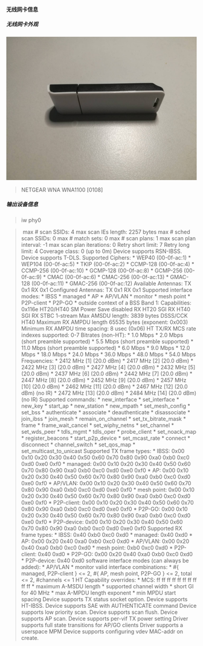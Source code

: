 ﻿#### 无线网卡信息



##### 无线网卡外观

![NETGEAR WNA WNA1100 [0108]](./image/wireless.jpg)

> NETGEAR WNA WNA1100 [0108]

##### 输出设备信息

> iw phy0



> ​	max # scan SSIDs: 4
> 	max scan IEs length: 2257 bytes
> 	max # sched scan SSIDs: 0
> 	max # match sets: 0
> 	max # scan plans: 1
> 	max scan plan interval: -1
> 	max scan plan iterations: 0
> 	Retry short limit: 7
> 	Retry long limit: 4
> 	Coverage class: 0 (up to 0m)
> 	Device supports RSN-IBSS.
> 	Device supports T-DLS.
> 	Supported Ciphers:
> 		* WEP40 (00-0f-ac:1)
> 		* WEP104 (00-0f-ac:5)
> 		* TKIP (00-0f-ac:2)
> 		* CCMP-128 (00-0f-ac:4)
> 		* CCMP-256 (00-0f-ac:10)
> 		* GCMP-128 (00-0f-ac:8)
> 		* GCMP-256 (00-0f-ac:9)
> 		* CMAC (00-0f-ac:6)
> 		* CMAC-256 (00-0f-ac:13)
> 		* GMAC-128 (00-0f-ac:11)
> 		* GMAC-256 (00-0f-ac:12)
> 	Available Antennas: TX 0x1 RX 0x1
> 	Configured Antennas: TX 0x1 RX 0x1
> 	Supported interface modes:
> 		 * IBSS
> 		 * managed
> 		 * AP
> 		 * AP/VLAN
> 		 * monitor
> 		 * mesh point
> 		 * P2P-client
> 		 * P2P-GO
> 		 * outside context of a BSS
> 	Band 1:
> 		Capabilities: 0x116e
> 			HT20/HT40
> 			SM Power Save disabled
> 			RX HT20 SGI
> 			RX HT40 SGI
> 			RX STBC 1-stream
> 			Max AMSDU length: 3839 bytes
> 			DSSS/CCK HT40
> 		Maximum RX AMPDU length 65535 bytes (exponent: 0x003)
> 		Minimum RX AMPDU time spacing: 8 usec (0x06)
> 		HT TX/RX MCS rate indexes supported: 0-7
> 		Bitrates (non-HT):
> 			* 1.0 Mbps
> 			* 2.0 Mbps (short preamble supported)
> 			* 5.5 Mbps (short preamble supported)
> 			* 11.0 Mbps (short preamble supported)
> 			* 6.0 Mbps
> 			* 9.0 Mbps
> 			* 12.0 Mbps
> 			* 18.0 Mbps
> 			* 24.0 Mbps
> 			* 36.0 Mbps
> 			* 48.0 Mbps
> 			* 54.0 Mbps
> 		Frequencies:
> 			* 2412 MHz [1] (20.0 dBm)
> 			* 2417 MHz [2] (20.0 dBm)
> 			* 2422 MHz [3] (20.0 dBm)
> 			* 2427 MHz [4] (20.0 dBm)
> 			* 2432 MHz [5] (20.0 dBm)
> 			* 2437 MHz [6] (20.0 dBm)
> 			* 2442 MHz [7] (20.0 dBm)
> 			* 2447 MHz [8] (20.0 dBm)
> 			* 2452 MHz [9] (20.0 dBm)
> 			* 2457 MHz [10] (20.0 dBm)
> 			* 2462 MHz [11] (20.0 dBm)
> 			* 2467 MHz [12] (20.0 dBm) (no IR)
> 			* 2472 MHz [13] (20.0 dBm)
> 			* 2484 MHz [14] (20.0 dBm) (no IR)
> 	Supported commands:
> 		 * new_interface
> 		 * set_interface
> 		 * new_key
> 		 * start_ap
> 		 * new_station
> 		 * new_mpath
> 		 * set_mesh_config
> 		 * set_bss
> 		 * authenticate
> 		 * associate
> 		 * deauthenticate
> 		 * disassociate
> 		 * join_ibss
> 		 * join_mesh
> 		 * remain_on_channel
> 		 * set_tx_bitrate_mask
> 		 * frame
> 		 * frame_wait_cancel
> 		 * set_wiphy_netns
> 		 * set_channel
> 		 * set_wds_peer
> 		 * tdls_mgmt
> 		 * tdls_oper
> 		 * probe_client
> 		 * set_noack_map
> 		 * register_beacons
> 		 * start_p2p_device
> 		 * set_mcast_rate
> 		 * connect
> 		 * disconnect
> 		 * channel_switch
> 		 * set_qos_map
> 		 * set_multicast_to_unicast
> 	Supported TX frame types:
> 		 * IBSS: 0x00 0x10 0x20 0x30 0x40 0x50 0x60 0x70 0x80 0x90 0xa0 0xb0 0xc0 0xd0 0xe0 0xf0
> 		 * managed: 0x00 0x10 0x20 0x30 0x40 0x50 0x60 0x70 0x80 0x90 0xa0 0xb0 0xc0 0xd0 0xe0 0xf0
> 		 * AP: 0x00 0x10 0x20 0x30 0x40 0x50 0x60 0x70 0x80 0x90 0xa0 0xb0 0xc0 0xd0 0xe0 0xf0
> 		 * AP/VLAN: 0x00 0x10 0x20 0x30 0x40 0x50 0x60 0x70 0x80 0x90 0xa0 0xb0 0xc0 0xd0 0xe0 0xf0
> 		 * mesh point: 0x00 0x10 0x20 0x30 0x40 0x50 0x60 0x70 0x80 0x90 0xa0 0xb0 0xc0 0xd0 0xe0 0xf0
> 		 * P2P-client: 0x00 0x10 0x20 0x30 0x40 0x50 0x60 0x70 0x80 0x90 0xa0 0xb0 0xc0 0xd0 0xe0 0xf0
> 		 * P2P-GO: 0x00 0x10 0x20 0x30 0x40 0x50 0x60 0x70 0x80 0x90 0xa0 0xb0 0xc0 0xd0 0xe0 0xf0
> 		 * P2P-device: 0x00 0x10 0x20 0x30 0x40 0x50 0x60 0x70 0x80 0x90 0xa0 0xb0 0xc0 0xd0 0xe0 0xf0
> 	Supported RX frame types:
> 		 * IBSS: 0x40 0xb0 0xc0 0xd0
> 		 * managed: 0x40 0xd0
> 		 * AP: 0x00 0x20 0x40 0xa0 0xb0 0xc0 0xd0
> 		 * AP/VLAN: 0x00 0x20 0x40 0xa0 0xb0 0xc0 0xd0
> 		 * mesh point: 0xb0 0xc0 0xd0
> 		 * P2P-client: 0x40 0xd0
> 		 * P2P-GO: 0x00 0x20 0x40 0xa0 0xb0 0xc0 0xd0
> 		 * P2P-device: 0x40 0xd0
> 	software interface modes (can always be added):
> 		 * AP/VLAN
> 		 * monitor
> 	valid interface combinations:
> 		 * #{ managed, P2P-client } <= 2, #{ AP, mesh point, P2P-GO } <= 2,
> 		   total <= 2, #channels <= 1
> 	HT Capability overrides:
> 		 * MCS: ff ff ff ff ff ff ff ff ff ff
> 		 * maximum A-MSDU length
> 		 * supported channel width
> 		 * short GI for 40 MHz
> 		 * max A-MPDU length exponent
> 		 * min MPDU start spacing
> 	Device supports TX status socket option.
> 	Device supports HT-IBSS.
> 	Device supports SAE with AUTHENTICATE command
> 	Device supports low priority scan.
> 	Device supports scan flush.
> 	Device supports AP scan.
> 	Device supports per-vif TX power setting
> 	Driver supports full state transitions for AP/GO clients
> 	Driver supports a userspace MPM
> 	Device supports configuring vdev MAC-addr on create.





